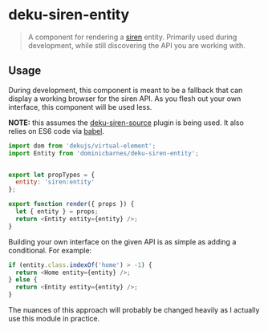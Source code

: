 # deku-siren-entity

> A component for rendering a [siren](https://github.com/kevinswiber/siren) entity.
> Primarily used during development, while still discovering the API you are
> working with.

## Usage

During development, this component is meant to be a fallback that can display
a working browser for the siren API. As you flesh out your own interface, this
component will be used less.

**NOTE:** this assumes the [deku-siren-source](https://github.com/dominicbarnes/deku-siren-source)
plugin is being used. It also relies on ES6 code via [babel](https://babeljs.io/).

```js
import dom from 'dekujs/virtual-element';
import Entity from 'dominicbarnes/deku-siren-entity';


export let propTypes = {
  entity: 'siren:entity'
};

export function render({ props }) {
  let { entity } = props;
  return <Entity entity={entity} />;
}
```

Building your own interface on the given API is as simple as adding a
conditional. For example:

```js
if (entity.class.indexOf('home') > -1) {
  return <Home entity={entity} />;
} else {
  return <Entity entity={entity} />;
}
```

The nuances of this approach will probably be changed heavily as I actually
use this module in practice.
